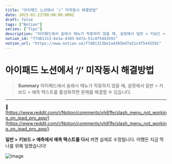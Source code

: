 ```yaml
---
title: "아이패드 노션에서 ‘/’ 미작동시 해결방법"
date: 2023-02-22T00:00:00.000Z
draft: false
tags: ["Notion"]
series: ["Tips"]
description: "아이패드에서 슬래시 메뉴가 작동하지 않을 때, 설정에서 일반 > 키보드 > 예측 텍스트를 활성화하면 문제를 해결할 수 있습니다."
notion_id: "f7d81313-be1a-4385-b47a-51c4f5443591"
notion_url: "https://www.notion.so/f7d81313be1a4385b47a51c4f5443591"
---
```


# 아이패드 노션에서 ‘/’ 미작동시 해결방법

> **Summary**
> 아이패드에서 슬래시 메뉴가 작동하지 않을 때, 설정에서 일반 > 키보드 > 예측 텍스트를 활성화하면 문제를 해결할 수 있습니다.

---

🔗 [https://www.reddit.com/r/Notion/comments/yh81fe/slash_menu_not_working_on_ipad_pro_app/](https://www.reddit.com/r/Notion/comments/yh81fe/slash_menu_not_working_on_ipad_pro_app/)

**일반 > 키보드 > 예측에서 예측 텍스트를 다시** 켜면 실제로 수정됩니다. 어쨌든 지금 막 나를 위해 일했습니다!

![Image](https://external-preview.redd.it/Q4hRFVB4M2zQE7LOvFFSpBR7R2ctjctT5dFGChZn7-Y.png?width=640&crop=smart&format=pjpg&auto=webp&v=enabled&s=40b54635660e9ce42ab24fe488f593975610acc4)

